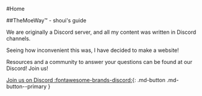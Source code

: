#Home

##TheMoeWay™ - shoui's guide

We are originally a Discord server, and all my content was written in Discord channels.

Seeing how inconvenient this was, I have decided to make a website!

Resources and a community to answer your questions can be found at our Discord! 
Join us!  
  
[Join us on Discord :fontawesome-brands-discord:](https://discord.gg/PxPaMC7CdQ){: .md-button .md-button--primary }  